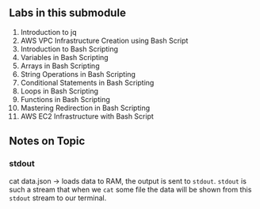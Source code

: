 ## Labs in this submodule
1. Introduction to jq
2. AWS VPC Infrastructure Creation using Bash Script
3. Introduction to Bash Scripting
4. Variables in Bash Scripting 
5. Arrays in Bash Scripting 
6. String Operations in Bash Scripting
7. Conditional Statements in Bash Scripting 
8. Loops in Bash Scripting
9. Functions in Bash Scripting 
10. Mastering Redirection in Bash Scripting
11. AWS EC2 Infrastructure with Bash Script

## Notes on Topic
### stdout
cat data.json -> loads data to RAM, the output is sent to `stdout`. `stdout` is such a stream that when we `cat` some file the data will be shown from this `stdout` stream to our terminal. 
